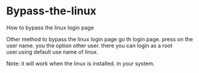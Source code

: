 # Bypass-the-linux
How to bypass the linux login page
 
 
 Other method to bypass the linux login page
 go th login page.
 press on the user name.
 you the option other user.
 there you can login as a root user.using default use name of linux.
 
 Note: it will work when the linux is installed. in your system.
